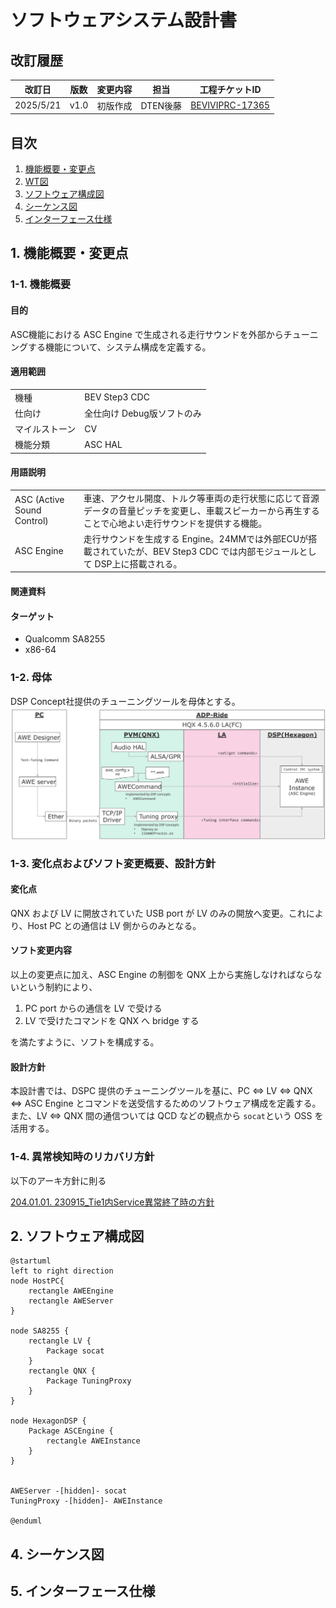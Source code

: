 # ソフトウェアシステム設計書

## 改訂履歴
| 改訂日 | 版数 | 変更内容 | 担当 | 工程チケットID |
|-|-|-|-|-|
| 2025/5/21 | v1.0 | 初版作成 | DTEN後藤 | [BEVIVIPRC-17365](https://jira.geniie.net/browse/BEVIVIPRC-17370)

## 目次
1. [機能概要・変更点](#1-機能概要変更点)
1. [WT図](#2-wt図)
1. [ソフトウェア構成図](#3-ソフトウェア構成図)
1. [シーケンス図](#4-シーケンス図)
1. [インターフェース仕様](#5-インターフェース仕様)


## 1. 機能概要・変更点

### 1-1. 機能概要
#### 目的
ASC機能における ASC Engine で生成される走行サウンドを外部からチューニングする機能について、システム構成を定義する。

#### 適用範囲

<table>
    <tr>
        <td>機種</td>
        <td>BEV Step3 CDC</td>
    </tr>
    <tr>
        <td>仕向け</td>
        <td>全仕向け Debug版ソフトのみ</td>
    </tr>
    <tr>
        <td>マイルストーン</td>
        <td>CV</td>
    </tr>
    <tr>
        <td>機能分類</td>
        <td>ASC HAL</td>
    </tr>
</table>

#### 用語説明

<table>
    <tr>
        <td>ASC (Active Sound Control)</td>
        <td>車速、アクセル開度、トルク等車両の走行状態に応じて音源データの音量ピッチを変更し、車載スピーカーから再生することで心地よい走行サウンドを提供する機能。</td>
    </tr>
    <tr>
        <td>ASC Engine</td>
        <td>走行サウンドを生成する Engine。24MMでは外部ECUが搭載されていたが、BEV Step3 CDC では内部モジュールとして DSP上に搭載される。</td>
    </tr>
</table>


#### 関連資料

#### ターゲット
- Qualcomm SA8255
- x86-64


### 1-2. 母体
DSP Concept社提供のチューニングツールを母体とする。
![base-soft.png](images/base-soft.png)

### 1-3. 変化点およびソフト変更概要、設計方針
#### 変化点
QNX および LV に開放されていた USB port が LV のみの開放へ変更。これにより、Host PC との通信は LV 側からのみとなる。

#### ソフト変更内容
以上の変更点に加え、ASC Engine の制御を QNX 上から実施しなければならないという制約により、

 1. PC port からの通信を LV で受ける
 2. LV で受けたコマンドを QNX へ bridge する

を満たすように、ソフトを構成する。

#### 設計方針
本設計書では、DSPC 提供のチューニングツールを基に、PC ⇔ LV ⇔ QNX ⇔ ASC Engine とコマンドを送受信するためのソフトウェア構成を定義する。また、LV ⇔ QNX 間の通信ついては QCD などの観点から `socat`という OSS を活用する。


### 1-4. 異常検知時のリカバリ方針
以下のアーキ方針に則る

[204.01.01. 230915_Tie1内Service異常終了時の方針](https://wiki.geniie.net/pages/viewpage.action?pageId=1115850958)

## 2. ソフトウェア構成図
```plantuml
@startuml
left to right direction
node HostPC{
    rectangle AWEEngine
    rectangle AWEServer
}

node SA8255 {
    rectangle LV {
        Package socat
    }
    rectangle QNX {
        Package TuningProxy
    }
}

node HexagonDSP {
    Package ASCEngine {
        rectangle AWEInstance
    }
}


AWEServer -[hidden]- socat
TuningProxy -[hidden]- AWEInstance

@enduml
```

## 4. シーケンス図

## 5. インターフェース仕様

